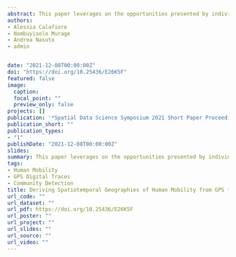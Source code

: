 ```yaml
---
abstract: This paper leverages on the opportunities presented by individual level GPS data to study human mobility. It develops a methodology to understand the spatio-temporal properties of collective movements using network science. Through a spatially-weighted community detection approach, we derived functional neighbourhoods from human mobility patterns from GPS data and analyse the extent to which they vary across time. The results show that while the overall city structure remains stable, functional neighbourhoods tend to contract and expand over the course of the day. This work proposes a methodological framework and emphasises the importance of detecting short-term structural changes in cities based on human mobility.
authors:
- Alessia Calafiore
- Nombuyiselo Murage
- Andrea Nasuto
- admin


date: "2021-12-08T00:00:00Z"
doi: "https://doi.org/10.25436/E26K5F"
featured: false
image:
  caption: 
  focal_point: ""
  preview_only: false
projects: []
publication: '*Spatial Data Science Symposium 2021 Short Paper Proceedings*'
publication_short: ""
publication_types:
- "1"
publishDate: "2021-12-08T00:00:00Z"
slides: 
summary: This paper leverages on the opportunities presented by individual level GPS data to study human mobility.
tags:
- Human Mobility
- GPS Digital Traces
- Community Detection
title: Deriving Spatiotemporal Geographies of Human Mobility from GPS traces
url_code: ""
url_dataset: ""
url_pdf: https://doi.org/10.25436/E26K5F
url_poster: ""
url_project: ""
url_slides: ""
url_source: ""
url_video: ""
---
```

